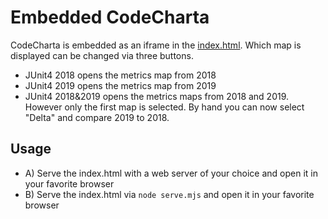 # Embedded CodeCharta

CodeCharta is embedded as an iframe in the [index.html](index.html). 
Which map is displayed can be changed via three buttons.
* JUnit4 2018 opens the metrics map from 2018
* JUnit4 2019 opens the metrics map from 2019
* JUnit4 2018&2019 opens the metrics maps from 2018 and 2019. However only the first map is selected. By hand you can now select "Delta" and compare 2019 to 2018.

## Usage

* A) Serve the index.html with a web server of your choice and open it in your favorite browser
* B) Serve the index.html via `node serve.mjs` and open it in your favorite browser
